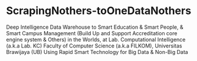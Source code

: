 # ScrapingNothers-toOneDataNothers
Deep Intelligence Data Warehouse to Smart Education &amp; Smart People, &amp; Smart Campus Management (Build Up and Support Accreditation core engine system &amp; Others) in the Worlds, at Lab. Computational Intelligence (a.k.a Lab. KC) Faculty of Computer Science (a.k.a FILKOM), Universitas Brawijaya (UB) Using Rapid Smart Technology for Big Data &amp; Non-Big Data

